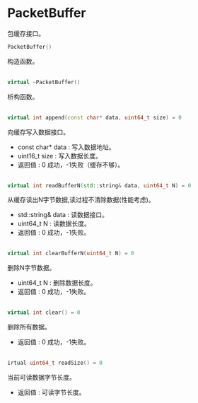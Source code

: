 # PacketBuffer
包缓存接口。
```C++
PacketBuffer()
```
构造函数。
<br></br>
```C++
virtual ~PacketBuffer()
```
析构函数。
<br></br>
```C++
virtual int append(const char* data, uint64_t size) = 0
```
向缓存写入数据接口。
* const char* data : 写入数据地址。
* uint16_t size : 写入数据长度。
* 返回值 : 0 成功，-1失败（缓存不够）。
<br></br>
```C++
virtual int readBufferN(std::string& data, uint64_t N) = 0
```
从缓存读出N字节数据,读过程不清除数据(性能考虑)。
* std::string& data : 读数据接口。
*  uint64_t N : 读数据长度。
* 返回值 : 0 成功，-1失败。
<br></br>
```C++
virtual int clearBufferN(uint64_t N) = 0
```
删除N字节数据。
*  uint64_t N : 删除数据长度。
* 返回值 : 0 成功，-1失败。
<br></br>
```C++
virtual int clear() = 0
```
删除所有数据。
* 返回值 : 0 成功，-1失败。
<br></br>
```C++
irtual uint64_t readSize() = 0
```
当前可读数据字节长度。
* 返回值 : 可读字节长度。
<br></br>